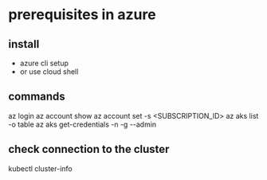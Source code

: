 # prerequisites in azure

## install
- azure cli setup
- or use cloud shell

## commands
az login
az account show
az account set -s <SUBSCRIPTION_ID>
az aks list -o table
az aks get-credentials -n <AKS-NAME> -g <RG> --admin

## check connection to the cluster
kubectl cluster-info